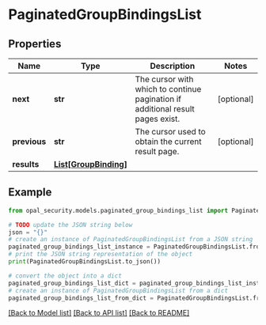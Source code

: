 # PaginatedGroupBindingsList


## Properties

Name | Type | Description | Notes
------------ | ------------- | ------------- | -------------
**next** | **str** | The cursor with which to continue pagination if additional result pages exist. | [optional] 
**previous** | **str** | The cursor used to obtain the current result page. | [optional] 
**results** | [**List[GroupBinding]**](GroupBinding.md) |  | 

## Example

```python
from opal_security.models.paginated_group_bindings_list import PaginatedGroupBindingsList

# TODO update the JSON string below
json = "{}"
# create an instance of PaginatedGroupBindingsList from a JSON string
paginated_group_bindings_list_instance = PaginatedGroupBindingsList.from_json(json)
# print the JSON string representation of the object
print(PaginatedGroupBindingsList.to_json())

# convert the object into a dict
paginated_group_bindings_list_dict = paginated_group_bindings_list_instance.to_dict()
# create an instance of PaginatedGroupBindingsList from a dict
paginated_group_bindings_list_from_dict = PaginatedGroupBindingsList.from_dict(paginated_group_bindings_list_dict)
```
[[Back to Model list]](../README.md#documentation-for-models) [[Back to API list]](../README.md#documentation-for-api-endpoints) [[Back to README]](../README.md)


